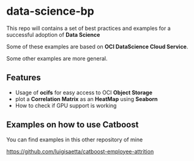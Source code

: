 # data-science-bp
This repo will contains a set of best practices and examples for a successful adoption of **Data Science**

Some of these examples are based on **OCI DataScience Cloud Service**.

Some other examples are more general.

## Features
* Usage of **ocifs** for easy access to OCI **Object Storage**
* plot a **Correlation Matrix** as an **HeatMap** using **Seaborn**
* How to check if GPU support is working

## Examples on how to use Catboost
You can find examples in this other repository of mine

https://github.com/luigisaetta/catboost-employee-attrition






